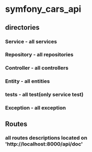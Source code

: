 # symfony_cars_api

## directories

### Service - all services
### Repository - all repositories 
### Controller - all controllers 
### Entity - all entities
### tests - all test(only service test)
### Exception - all exception

## Routes
### all routes descriptions located on 'http://localhost:8000/api/doc'
